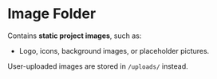 # Image Folder

Contains **static project images**, such as:
- Logo, icons, background images, or placeholder pictures.

User-uploaded images are stored in `/uploads/` instead.
